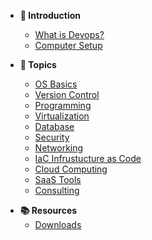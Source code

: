 - **👋 Introduction**
    - [What is Devops?](/courses/01-Introduction/lessons/what-is-devops.md)
    - [Computer Setup](/courses/01-Introduction/lessons/computer-setup.md)

- **📅 Topics**
    - [OS Basics](courses/02-Os_Basics/home.md)
    - [Version Control](courses/04-Version_Control/home.md)
    - [Programming](courses/05-Programming/home.md)
    - [Virtualization](courses/06-Virtualization/home.md)
    - [Database](courses/07-Databases/home.md)
    - [Security](courses/08-Security/home.md)
    - [Networking](courses/10-Networking/home.md)
    - [IaC Infrustucture as Code](courses/13-IAC/home.md)
    - [Cloud Computing](courses/14-Cloud_Computing/home.md)
    - [SaaS Tools](courses/15-SaaS_Tools/home.md)
    - [Consulting](courses/16-Consulting/home.md)


<!-- - **📘 Glossary**
    - [𝑨+ Certification](/resources/a+Cert.md) -->

- **📚 Resources**
    - [Downloads](/resources/downloads.md)
    <!-- - [Cheatsheets](/resources/cheatsheets.md) -->

